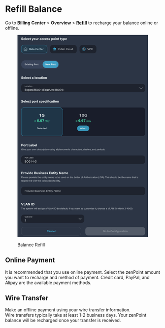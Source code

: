 # Refill Balance

Go to **Billing Center** > **Overview** > [**Refill**](https://console.zenlayer.com/account/payment) to recharge your balance online or offline.

<figure><img src="../../.gitbook/assets/image (19).png" alt=""><figcaption><p>Balance Refill</p></figcaption></figure>

## **Online Payment**

It is recommended that you use online payment. Select the zenPoint amount you want to recharge and method of payment. Credit card, PayPal, and Alipay are the available payment methods.

## **Wire Transfer**

Make an offline payment using your wire transfer information.\
Wire transfers typically take at least 1-2 business days. Your zenPoint balance will be recharged once your transfer is received.

